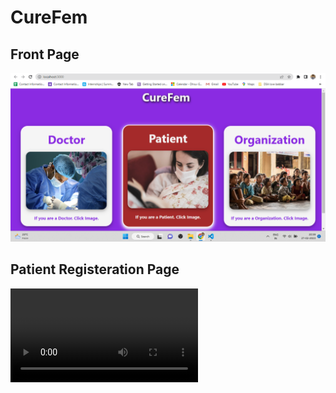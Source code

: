 <h1>CureFem</h1>

<h2>Front Page</h2>
<img src='page1.png' alt='page1 screenshot'></img>

<h2>Patient Registeration Page</h2>
<video src='patientPage.mp4'></video>
